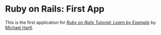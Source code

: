 # Ruby on Rails: First App

This is the first application for
[*Ruby on Rails Tutorial: Learn by Example*](http://railstutorial.org/)
by [Michael Hartl](http://michaelhartl.com/).